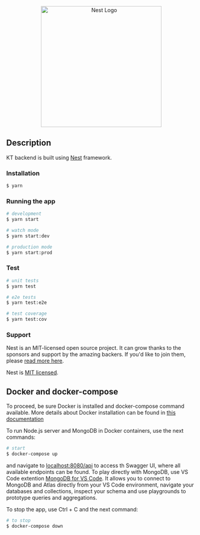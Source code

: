 <p align="center">
  <a href="http://nestjs.com/" target="blank"><img src="https://nestjs.com/img/logo_text.svg" width="320" alt="Nest Logo" /></a>
</p>

## Description

KT backend is built using [Nest](https://github.com/nestjs/nest) framework.

### Installation

```bash
$ yarn
```

### Running the app

```bash
# development
$ yarn start

# watch mode
$ yarn start:dev

# production mode
$ yarn start:prod
```

### Test

```bash
# unit tests
$ yarn test

# e2e tests
$ yarn test:e2e

# test coverage
$ yarn test:cov
```

### Support

Nest is an MIT-licensed open source project. It can grow thanks to the sponsors and support by the amazing backers. If you'd like to join them, please [read more here](https://docs.nestjs.com/support).

Nest is [MIT licensed](LICENSE).

## Docker and docker-compose

To proceed, be sure Docker is installed and docker-compose command available. More details about Docker installation can be found in [this documentation](https://docs.docker.com/compose/install/)


To run Node.js server and MongoDB in Docker containers, use the next commands:

```bash
# start
$ docker-compose up

```
and navigate to [localhost:8080/api](http://localhost:8080/api) to access th Swagger UI, where all available endpoints can be found.
To play directly with MongoDB, use VS Code extention [MongoDB for VS Code](https://marketplace.visualstudio.com/items?itemName=mongodb.mongodb-vscode). It allows you to connect to MongoDB and Atlas directly from your VS Code environment, navigate your databases and collections, inspect your schema and use playgrounds to prototype queries and aggregations.

To stop the app, use Ctrl + C and the next command:
```bash
# to stop
$ docker-compose down

```


